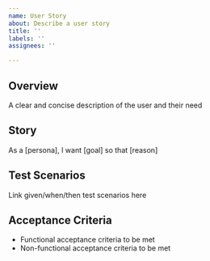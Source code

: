 ```yaml
---
name: User Story
about: Describe a user story
title: ''
labels: ''
assignees: ''

---
```


## Overview

A clear and concise description of the user and their need

## Story

As a [persona], I want [goal] so that [reason]

## Test Scenarios
Link given/when/then test scenarios here

## Acceptance Criteria

- Functional acceptance criteria to be met
- Non-functional acceptance criteria to be met
